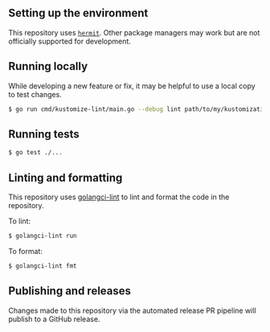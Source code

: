 ## Setting up the environment

This repository uses [`hermit`](https://cashapp.github.io/hermit/).
Other package managers may work but are not officially supported for development.

## Running locally

While developing a new feature or fix, it may be helpful to use a local copy to test changes.

```sh
$ go run cmd/kustomize-lint/main.go --debug lint path/to/my/kustomization
```

## Running tests

```sh
$ go test ./...
```

## Linting and formatting

This repository uses [golangci-lint](https://golangci-lint.run/) to lint and format the code in the repository.

To lint:

```sh
$ golangci-lint run
```

To format:

```sh
$ golangci-lint fmt
```

## Publishing and releases

Changes made to this repository via the automated release PR pipeline will publish to a GitHub release.
